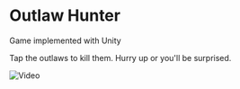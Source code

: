 # Outlaw Hunter
 Game implemented with Unity

Tap the outlaws to kill them. Hurry up or you'll be surprised.

![Video](https://raw.githubusercontent.com/sciruela/outlaw-hunter/master/game.gif)


